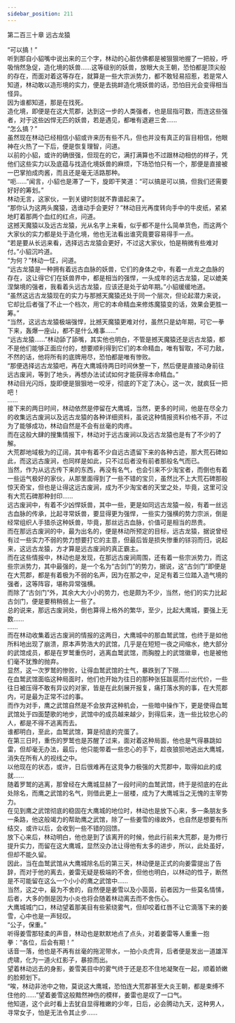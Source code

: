 ```yaml
---
sidebar_position: 211
---
```

 第二百三十章 远古龙猿


“可以搞！”  
听到那自小貂嘴中说出来的三个字，林动的心脏仿佛都是被狠狠地握了一把般，呼吸悄然急促，造化境的妖兽……这等级别的妖兽，放眼大炎王朝，恐怕都是顶尖般的存在，而面对着这等存在，就算是一些大宗派势力，都不敢轻易招惹，若是常人知道，林动敢以造形境的实力，便是去挑衅造化境妖兽的话，恐怕目光会变得相当怪异。  
因为谁都知道，那是在找死。  
造化境，即便是在这大荒郡，达到这一步的人类强者，也是屈指可数，而连这些强者，对于这些凶悍无匹的妖兽，若是遇见，都唯有退避三舍……  
“怎么搞？”  
虽然现在林动已经相信小貂或许来历有些不凡，但也并没有真正的盲目相信，他眼神在火热了一下后，便是恢复理智，问道。  
以前的小貂，或许的确很强，但现在的它，满打满算也不过跟林动相仿的样子，凭他们这些实力以及底蕴与找造化境妖兽的麻烦，下场恐怕只有一个，那便是直接被一巴掌拍成肉酱，而且还是毫无活路那种。  
“呃……”闻言，小貂也是滞了一下，旋即干笑道：“可以搞是可以搞，但我们还需要好好的筹划。”  
林动无言，这家伙，一到关键时刻就不靠谱起来了。  
“那你认为这两头魔猿，选谁动手会更好？”林动目光再度转向手中的牛皮纸，紧紧地盯着那两个血红的红点，问道。  
这撼天魔猿以及远古龙猿，光从名字上来看，似乎都不是什么简单货色，而这两个大家伙的实力都是处于造化境，他也无法看出谁究竟要容易得手一点。  
“若是要从长远来看，选择远古龙猿会更好，不过这大家伙，怕是稍微有些难对付。”小貂沉吟道。  
“为何？”林动一怔，问道。  
“远古龙猿是一种拥有着远古血脉的妖兽，它们的身体之中，有着一点龙之血脉的存在，这让得它们在妖兽界中，都是相当的强悍，一头成年的远古龙猿，足以媲美涅槃境的强者，我看着头远古龙猿，应该还是处于幼年期。”小貂缓缓地道。  
“虽然这远古龙猿现在的实力与那撼天魔猿还处于同一个层次，但论起潜力来说，它却比后者强了不止一个档次，用它的本命精血来修炼魔猿变的话，效果会更胜一筹。”  
“当然，这远古龙猿极端强悍，比撼天魔猿更难对付，虽然只是幼年期，可它一拳下来，轰爆一座山，都不是什么难事……”  
“远古龙猿……”林动舔了舔嘴，其实他也明白，不管是撼天魔猿还是远古龙猿，都不是他们能够正面应付的，想要顺利得到它们的本命精血，唯有智取，不可力敌，不然的话，他将所有的底牌用尽，恐怕都是唯有惨败。  
“那便选择远古龙猿吧，再在大鹰城待两日时间休整一下，然后便是直接动身前往远古废涧，等到了地头，再想办法试试如何才能获得本命精血。”  
林动目光闪烁，旋即便是狠狠地一咬牙，彻底的下定了决心，这一次，就疯狂一把吧！  
……  
接下来的两日时间，林动依然是停留在大鹰城，当然，更多的时间，他是在尽全力的收集远古废涧以及远古龙猿的各种详细资料，虽说这种情报资料价格不菲，不过为了能够成功，林动自然是不会有丝毫的肉疼。  
而在这般大肆的搜集情报下，林动对于远古废涧以及远古龙猿也是有了不少的了解。  
大荒郡地域极为的辽阔，其中有着不少自远古遗留下来的各种古迹，那大荒石碑如此，而这远古废涧，也同样是如此，只不过后者没有前者那般名气而已。  
当然，作为从远古传下来的东西，再没有名气，也会引来不少淘宝者，而倒也有着一些运气极好的家伙，从那里面得到了一些不错的宝贝，虽然比不上大荒石碑那般惊天奇宝，但也是让得这远古废涧，成为不少淘宝者的天堂之处，毕竟，这里可没有大荒石碑那种封印……  
远古废涧中，有着不少凶悍妖兽，其中一些，更是如同远古龙猿一般，有着一丝远古血脉的传承，比起寻常妖兽，要显得更为强悍，一些实力强横的势力宗派，倒是经常组织人手猎杀这种妖兽，毕竟，那丝远古血脉，价值可是相当的昂贵。  
而在那远古废涧的中，最为出名的，便是林动所预定的目标，远古龙猿，据说曾经有过一些实力不弱的势力想要打它的主意，但最后皆是损失惨重的铩羽而归，说起来，这远古龙猿，方才算是远古废涧的真正霸主。  
而在这些情报中，林动也是发现，在那远古废涧周围，还有着一些宗派势力，而这些宗派势力，其中最强的，是一个名为“古剑门”的势力，据说，这“古剑门”即便是在大荒郡，都是有着极为不弱的名声，因为在那之中，足足有着三位踏入造气境的强者，这等阵容，堪称异常强横。  
而除了“古剑门”外，其余大大小小的势力，也是颇为不少，当然，他们的实力比起古剑门，便是要稍稍弱上一些了。  
总的说来，那远古废涧处，倒也算得上格外的繁华，至少，比起大鹰城，要强上无数……  
……  
而在林动收集着远古废涧的情报的这两日，大鹰城中的那血鹫武馆，也终于是如他所料地出现了崩溃，原本声势浩大的武馆，几乎是在短短一夜之间缩水，绝大部分的武馆成员，都是在罗鹫重伤时，逃离血鹫武馆，而胸膛上的武馆徽章，也是被他们毫不犹豫的抛弃。  
显然，这一次罗鹫的惨败，让得血鹫武馆的士气，暴跌到了下限……  
在血鹫武馆面临这种局面时，他们也开始为往日的那种张狂跋扈而付出代价，一些往日被压得不敢有异议的对家，皆是在此刻展开报复，痛打落水狗的事，在大荒郡内，可是最为正常不过的事。  
而作为对手，鹰之武馆自然是不会放弃这种机会，一些暗中操作下，更是使得血鹫武馆处于四面楚歌的地步，武馆中的成员越来越少，到得后来，连一些比较忠心的人，都是不得不逃离而去。  
谁都明白，至此，血鹫武馆，算是彻底的完蛋了。  
在第三日时，重伤的罗鹫也是苏醒了过来，面对着这种局面，他也是气得暴跳如雷，但却毫无办法，最后，他只能带着一些忠心的手下，趁夜狼狈地逃出大鹰城，消失在所有人的视线之中。  
以他现在的状态，或许，日后很难再在这竞争力极强的大荒郡中，取得如此的成就……  
随着罗鹫的逃离，那曾经在大鹰城显赫了一段时间的血鹫武馆，终于是彻底的在此处除名，而鹰之武馆的名气，则借此更上一层楼，成为了大鹰城当之无愧的主宰势力。  
在见到鹰之武馆彻底的稳固在大鹰城的地位时，林动也是放下心来，多一条朋友多一条路，他这般竭力的帮助鹰之武馆，除了一些姜雪的缘故外，也自然是想要有所结交，或许以后，会收到一些不错的回馈。  
放下心来后，林动明白，他也是到了该离开的时候，他此行前来大荒郡，是为修行提升实力，而留在这大鹰城，显然没办法让得他有太多的进步，所以，此处虽好，但却不能久留。  
因此，当在血鹫武馆从大鹰城除名后的第三天，林动便是正式的向姜雷提出了告辞，而对于他的离去，姜雷无疑是极端的不舍，但他也明白，以林动的性子，断然是不可能留在这么一个小小的鹰之武馆中……  
当然，这之中，最为不舍的，自然便是姜雪以及小茵茵，前者因为一些莫名情愫，后者，大多的倒是因为小炎也将会随着林动离去而不舍伤心。  
大鹰城城门口，林动望着那美目有些萦绕雾气，但却咬着红唇不让它滴落下来的姜雪，心中也是一声轻叹。  
“公子，保重。”  
听得姜雪那轻柔的声音，林动也是默默地点了点头，对着姜雷等人重重一抱拳：“各位，后会有期！”  
话音一落，他也是不再有丝毫的拖泥带水，一拍小炎虎背，后者便是发出一道雄浑虎啸，化为一道火红影子，暴掠而出。  
望着林动远去的身影，姜雪美目中的雾气终于还是忍不住地凝聚在一起，顺着娇嫩的脸颊划下。  
“唉，林动非池中之物，莫说这大鹰城，恐怕连大荒郡甚至大炎王朝，都是束缚不住他的……”望着姜雪这般黯然神伤的模样，姜雷也是叹了一口气。  
他知道，这个此时看上去犹自显得稚嫩的少年，日后，必会腾动九天，这种男人，寻常女子，怕是无法令其止步……  
  
  
